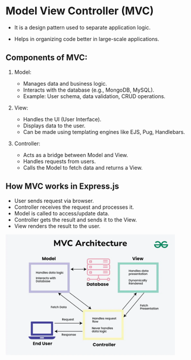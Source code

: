 # Model View Controller (MVC)

* It is a design pattern used to separate application logic.

* Helps in organizing code better in large-scale applications.


## Components of MVC:

1. Model:
    * Manages data and business logic.
    * Interacts with the database (e.g., MongoDB, MySQL).
    * Example: User schema, data validation, CRUD operations.

2. View:
    * Handles the UI (User Interface).
    * Displays data to the user.
    * Can be made using templating engines like EJS, Pug, Handlebars.

3. Controller:
    * Acts as a bridge between Model and View.
    * Handles requests from users.
    * Calls the Model to fetch data and returns a View.


## How MVC works in Express.js
* User sends request via browser.
* Controller receives the request and processes it.
* Model is called to access/update data.
* Controller gets the result and sends it to the View.
* View renders the result to the user.

<img src="./MVC.png" alt="MVC" height="325px">